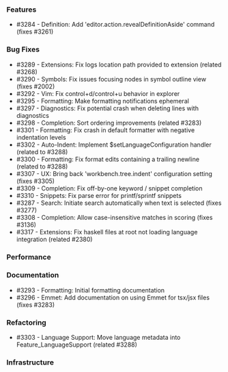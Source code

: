 ### Features 

- #3284 - Definition: Add 'editor.action.revealDefinitionAside' command (fixes #3261)

### Bug Fixes

- #3289 - Extensions: Fix logs location path provided to extension (related #3268)
- #3290 - Symbols: Fix issues focusing nodes in symbol outline view (fixes #2002)
- #3292 - Vim: Fix control+d/control+u behavior in explorer
- #3295 - Formatting: Make formatting notifications ephemeral
- #3297 - Diagnostics: Fix potential crash when deleting lines with diagnostics
- #3298 - Completion: Sort ordering improvements (related #3283)
- #3301 - Formatting: Fix crash in default formatter with negative indentation levels
- #3302 - Auto-Indent: Implement $setLanguageConfiguration handler (related to #3288)
- #3300 - Formatting: Fix format edits containing a trailing newline (related to #3288)
- #3307 - UX: Bring back 'workbench.tree.indent' configuration setting (fixes #3305)
- #3309 - Completion: Fix off-by-one keyword / snippet completion
- #3310 - Snippets: Fix parse error for printf/sprintf snippets
- #3287 - Search: Initiate search automatically when text is selected (fixes #3277)
- #3308 - Completion: Allow case-insensitive matches in scoring (fixes #3136)
- #3317 - Extensions: Fix haskell files at root not loading language integration (related #2380)

### Performance

### Documentation

- #3293 - Formatting: Initial formatting documentation
- #3296 - Emmet: Add documentation on using Emmet for tsx/jsx files (fixes #3283)

### Refactoring

- #3303 - Language Support: Move language metadata into Feature_LanguageSupport (related #3288)

### Infrastructure
